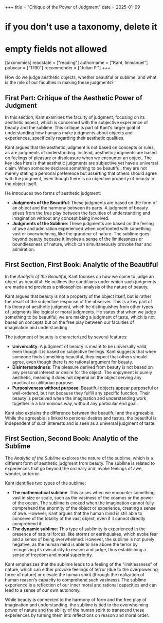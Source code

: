 +++
title = "Critique of the Power of Judgment"
date = 2025-01-09
# if you don't use a taxonomy, delete it
# empty fields not allowed
[taxonomies]
  readstate = ["reading"]
  authorname = ["Kant, Immanuel"]
  pubyear = ["1790"]
  recommender = ["Julian P."]
+++

How do we judge aesthetic objects, whether beautiful or sublime, and what is the role of our faculties in making these judgments?

## First Part: Critique of the Aesthetic Power of Judgment
In this section, Kant examines the faculty of judgment, focusing on its aesthetic aspect, which is concerned with the subjective experience of beauty and the sublime. This critique is part of Kant's larger goal of understanding how humans make judgments about objects and experiences, specifically regarding their aesthetic qualities.

Kant argues that the aesthetic judgment is not based on concepts or rules, as are judgments of understanding. Instead, aesthetic judgments are based on feelings of pleasure or displeasure when we encounter an object. The key idea here is that aesthetic judgments are subjective yet have a universal claim. When someone declares something to be beautiful, they are not merely stating a personal preference but asserting that others should agree with the judgment, even though there is no objective property of beauty in the object itself.

He introduces two forms of aesthetic judgment:
- **Judgments of the Beautiful**: These judgments are based on the form of an object and the harmony between its parts. A judgment of beauty arises from the free play between the faculties of understanding and imagination without any concept being involved.
- **Judgments of the Sublime**: These judgments are based on the feeling of awe and admiration experienced when confronted with something vast or overwhelming, like the grandeur of nature. The sublime goes beyond beauty because it invokes a sense of the limitlessness or boundlessness of nature, which can simultaneously provoke fear and admiration.

## First Section, First Book: Analytic of the Beautiful
In the *Analytic of the Beautiful*, Kant focuses on how we come to judge an object as beautiful. He outlines the conditions under which such judgments are made and provides a philosophical analysis of the nature of beauty.

Kant argues that beauty is not a property of the object itself, but is rather the result of the subjective response of the observer. This is a key part of his theory of aesthetic judgment, which he distinguishes from other types of judgments like logical or moral judgments. He states that when we judge something to be beautiful, we are making a judgment of taste, which is not based on concepts but on the free play between our faculties of imagination and understanding.

The judgment of beauty is characterized by several features:
- **Universality**: A judgment of beauty is meant to be universally valid, even though it is based on subjective feelings. Kant suggests that when someone finds something beautiful, they expect that others should agree, even though there is no rational argument for beauty.
- **Disinterestedness**: The pleasure derived from beauty is not based on any personal interest or desire for the object. The enjoyment is purely aesthetic, meaning it does not depend on the object serving any practical or utilitarian purpose.
- **Purposiveness without purpose**: Beautiful objects appear purposeful or well-ordered, but not because they fulfill any specific function. Their beauty is perceived when the imagination and understanding work together in a harmonious way, without any particular end goal.

Kant also explains the difference between the beautiful and the agreeable. While the agreeable is linked to personal desires and tastes, the beautiful is independent of such interests and is seen as a universal judgment of taste.

## First Section, Second Book: Analytic of the Sublime
The *Analytic of the Sublime* explores the nature of the sublime, which is a different form of aesthetic judgment from beauty. The sublime is related to experiences that go beyond the ordinary and invoke feelings of awe, wonder, or terror.

Kant identifies two types of the sublime:
- **The mathematical sublime**: This arises when we encounter something vast in size or scale, such as the vastness of the cosmos or the power of the ocean. The sublime is evoked when the imagination cannot fully comprehend the enormity of the object or experience, creating a sense of awe. However, Kant argues that the human mind is still able to conceive of the totality of the vast object, even if it cannot directly comprehend it.
- **The dynamic sublime**: This type of sublimity is experienced in the presence of natural forces, like storms or earthquakes, which evoke fear and a sense of being overwhelmed. However, the sublime is not purely negative, as the human mind is able to rise above the terror by recognizing its own ability to reason and judge, thus establishing a sense of freedom and moral superiority.

Kant emphasizes that the sublime leads to a feeling of the "limitlessness" of nature, which can either provoke feelings of terror (due to the overpowering force of nature) or elevate the human spirit (through the realization of human reason's capacity to comprehend such vastness). The sublime experience is a reflection of our inner moral and rational capacities and can lead to a sense of our own autonomy.

While beauty is connected to the harmony of form and the free play of imagination and understanding, the sublime is tied to the overwhelming power of nature and the ability of the human spirit to transcend these experiences by turning them into reflections on reason and moral order.